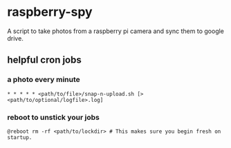 # raspberry-spy
A script to take photos from a raspberry pi camera and sync them to google drive.

## helpful cron jobs
### a photo every minute
`* * * * * <path/to/file>/snap-n-upload.sh [> <path/to/optional/logfile>.log]`
### reboot to unstick your jobs
`@reboot rm -rf <path/to/lockdir> # This makes sure you begin fresh on startup.`
